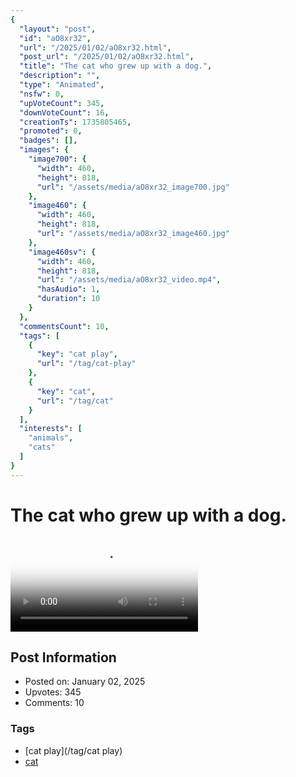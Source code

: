 ```yaml
---
{
  "layout": "post",
  "id": "aO8xr32",
  "url": "/2025/01/02/aO8xr32.html",
  "post_url": "/2025/01/02/aO8xr32.html",
  "title": "The cat who grew up with a dog.",
  "description": "",
  "type": "Animated",
  "nsfw": 0,
  "upVoteCount": 345,
  "downVoteCount": 16,
  "creationTs": 1735805465,
  "promoted": 0,
  "badges": [],
  "images": {
    "image700": {
      "width": 460,
      "height": 818,
      "url": "/assets/media/aO8xr32_image700.jpg"
    },
    "image460": {
      "width": 460,
      "height": 818,
      "url": "/assets/media/aO8xr32_image460.jpg"
    },
    "image460sv": {
      "width": 460,
      "height": 818,
      "url": "/assets/media/aO8xr32_video.mp4",
      "hasAudio": 1,
      "duration": 10
    }
  },
  "commentsCount": 10,
  "tags": [
    {
      "key": "cat play",
      "url": "/tag/cat-play"
    },
    {
      "key": "cat",
      "url": "/tag/cat"
    }
  ],
  "interests": [
    "animals",
    "cats"
  ]
}
---
```


# The cat who grew up with a dog.

<video controls playsinline loop poster="/assets/media/aO8xr32_image460.jpg">
  <source src="/assets/media/aO8xr32_video.mp4" type="video/mp4">
  Your browser does not support the video tag.
</video>

## Post Information

- Posted on: January 02, 2025
- Upvotes: 345
- Comments: 10

### Tags

- [cat play](/tag/cat play)
- [cat](/tag/cat)
